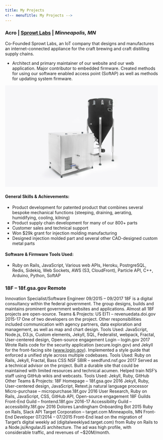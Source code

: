 ```yaml
---
title: My Projects
<!-- menuTitle: My Projects -->
---
```



### Acro | [Sprowt Labs](https://www.sprowtlabs.com/) | _Minneapolis, MN_
Co-Founded Sprowt Labs, an IoT company that designs and manufactures an internet-connected appliance for the craft brewing and craft distilling supply chains.

* Architect and primary maintainer of our website and our web application. Major contributor to embedded firmware. Created methods for using our software enabled access point (SoftAP) as well as methods for updating system firmware.

![Product shot of Acro](./Acro_product_shot_cropped.jpg)

#### General Skills & Achievements:
* Product development for patented product that combines several bespoke mechanical functions (steeping, draining, aerating, humidifying, cooling, kilning)
* Product supply chain development for many of our 800+ parts
* Customer sales and technical support
* Won $29k grant for injection molding manufacturing
* Designed injection molded part and several other CAD-designed custom metal parts

#### Software & Firmware Tools Used:
* Ruby on Rails, JavaScript, Various web APIs, Heroku, PostrgreSQL, Redis, Sidekiq, Web Sockets, AWS (S3, CloudFront), Particle API, C++, Arduino, Python, SoftAP


### 18F – 18f.gsa.gov     Remote
Innovation Specialist/Software Engineer       09/2015 – 09/2017
18F is a digital consultancy within the federal government. The group designs, builds and maintains prominent government websites and applications. Almost all 18F projects are open-source.
Teams & Projects:
US EITI – revenuedata.doi.gov       2015-17
One of two developers on the project. Other responsibilities included communication with agency partners, data exploration and management, as well as map and chart design.
Tools Used: JavaScript, Node.js, D3.js, Custom elements, Jekyll, SQL, Federalist, webpack, Fractal, User-centered design, Open-source engagement
Login – login.gov       2017
Wrote Rails code for the security application (secure.login.gov) and Jekyll for the front-facing site (www.login.gov). Implemented a style guide that enforced a unified style across multiple codebases.
Tools Used:
Ruby on Rails, Jekyll, Fractal, Bass CSS
NSF SBIR – seedfund.nsf.gov       2017
Served as a technical advisor on the project. Built a durable site that could be maintained with limited resources and technical acumen. Helped train NSF’s staff using GitHub wikis and webcasts.
Tools Used:
Jekyll, Ruby, GitHub
Other Teams & Projects:
18F Homepage – 18f.gsa.gov      2016
Jekyll, Ruby, User-centered design, JavaScript, Retext.js natural language processor
Micro-purchase – micropurchase.18f.gov      2016
User Research, Ruby on Rails, JavaScript, CSS, GitHub API, Open-source engagement
18F Guilds
Front-End Guild – frontend.18f.gov      2016-17
Accessibility Guild – accessibility.18f.gov       2016
Dolores Landingham Onboarding Bot       2015
Ruby on Rails, Slack API
Target Corporation – target.com     Minneapolis, MN
Front-End Developer     07/2014 – 07/2015
Front-End lead on the migration of Target’s digital weekly ad (digitalweeklyad.target.com) from Ruby on Rails to a Node.js/AngularJS architecture. The ad was high profile, with considerable traffic, and revenues of ~$20M/month.
